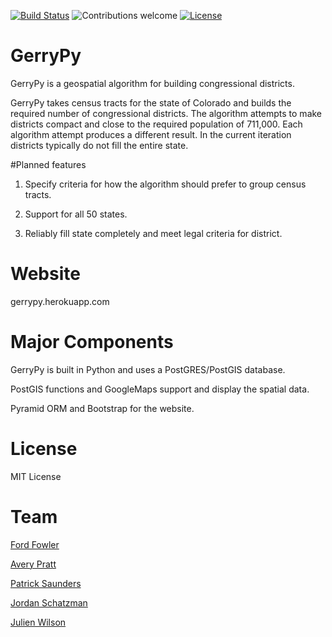 [![Build Status](https://travis-ci.org/GerryPy/GerryPy.svg?branch=master)](https://travis-ci.org/GerryPy/GerryPy)
![Contributions welcome](https://img.shields.io/badge/contributions-welcome-brightgreen.svg)
[![License](https://img.shields.io/badge/license-MIT%20License-brightgreen.svg)](https://opensource.org/licenses/MIT)


# GerryPy
GerryPy is a geospatial algorithm for building congressional districts.

GerryPy takes census tracts for the state of Colorado and builds the required number of congressional districts.  The algorithm attempts to make districts compact and close to the required population of 711,000.  Each algorithm attempt produces a different result.  In the current iteration districts typically do not fill the entire state.   

#Planned features
1) Specify criteria for how the algorithm should prefer to group census tracts.

2) Support for all 50 states.

3) Reliably fill state completely and meet legal criteria for district.

# Website
gerrypy.herokuapp.com

# Major Components
GerryPy is built in Python and uses a PostGRES/PostGIS database.  

PostGIS functions and GoogleMaps support and display the spatial data.

Pyramid ORM and Bootstrap for the website.

# License
MIT License

# Team
[Ford Fowler](https://github.com/fordf "Good At Everything")

[Avery Pratt](https://github.com/averyprett "Found Another Edge Case in the Algorithm")

[Patrick Saunders](https://github.com/pasaunders "Legal Mind and Test Master")

[Jordan Schatzman](https://github.com/julienawilson "Database Genius")

[Julien Wilson](https://github.com/julienawilson "The Mapper")
